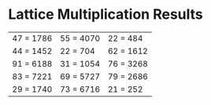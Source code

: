 # Lattice Multiplication Results

|   |   |   |
|---|---|---|
| 47 = 1786 | 55 = 4070 | 22 = 484 |
| 44 = 1452 | 22 = 704 | 62 = 1612 |
| 91 = 6188 | 31 = 1054 | 76 = 3268 |
| 83 = 7221 | 69 = 5727 | 79 = 2686 |
| 29 = 1740 | 73 = 6716 | 21 = 252 |
